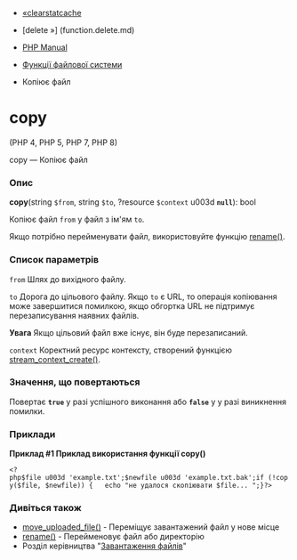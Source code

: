 - [«clearstatcache](function.clearstatcache.md)
- [delete »] (function.delete.md)

- [PHP Manual](index.md)
- [Функції файлової системи](ref.filesystem.md)
- Копіює файл

# copy

(PHP 4, PHP 5, PHP 7, PHP 8)

copy — Копіює файл

### Опис

**copy**(string `$from`, string `$to`, ?resource `$context` u003d
**`null`**): bool

Копіює файл `from` у файл з ім'ям `to`.

Якщо потрібно перейменувати файл, використовуйте функцію
[rename()](function.rename.md).

### Список параметрів

`from`
Шлях до вихідного файлу.

`to`
Дорога до цільового файлу. Якщо `to` є URL, то операція копіювання
може завершитися помилкою, якщо обгортка URL не підтримує
перезаписування наявних файлів.

**Увага**
Якщо цільовий файл вже існує, він буде перезаписаний.

`context`
Коректний ресурс контексту, створений функцією
[stream_context_create()](function.stream-context-create.md).

### Значення, що повертаються

Повертає **`true`** у разі успішного виконання або **`false`** у
у разі виникнення помилки.

### Приклади

**Приклад #1 Приклад використання функції **copy()****

` <?php$file u003d 'example.txt';$newfile u003d 'example.txt.bak';if (!copy($file, $newfile)) {   echo "не удалося скопіювати $file...
";}?> `

### Дивіться також

- [move_uploaded_file()](function.move-uploaded-file.md) -
Переміщує завантажений файл у нове місце
- [rename()](function.rename.md) - Перейменовує файл або
директорію
- Розділ керівництва "[Завантаження файлів](features.file-upload.md)"

